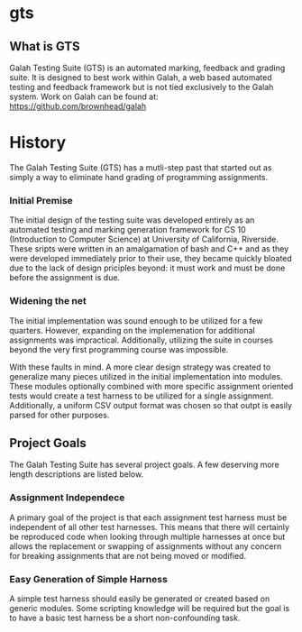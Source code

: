 gts
===

## What is GTS
Galah Testing Suite (GTS) is an automated marking, feedback and grading
suite.  It is designed to best work within Galah, a web based automated
testing and feedback framework but is not tied exclusively to the Galah
system.  Work on Galah can be found at: https://github.com/brownhead/galah

# History
The Galah Testing Suite (GTS) has a mutli-step past that started out as
simply a way to eliminate hand grading of programming assignments.

### Initial Premise
The initial design of the testing suite was developed entirely as an
automated testing and marking generation framework for CS 10 (Introduction
to Computer Science) at University of California, Riverside. These sripts
were written in an amalgamation of bash and C++ and as they were developed
immediately prior to their use, they became quickly bloated due to the lack
of design priciples beyond: it must work and must be done before the
assignment is due.

### Widening the net
The initial implementation was sound enough to be utilized for a few
quarters.  However, expanding on the implemenation for additional
assignments was impractical. Additionally, utilizing the suite in courses
beyond the very first programming course was impossible.

With these faults in mind.  A more clear design strategy was created to
generalize many pieces utilized in the initial implementation into modules.
These modules optionally combined with more specific assignment oriented
tests would create a test harness to be utilized for a single assignment.
Additionally, a uniform CSV output format was chosen so that outpt is
easily parsed for other purposes.

## Project Goals
The Galah Testing Suite has several project goals.  A few deserving more
length descriptions are listed below.

### Assignment Independece
A primary goal of the project is that each assignment test harness must be
independent of all other test harnesses. This means that there will
certainly be reproduced code when looking through multiple harnesses at
once but allows the replacement or swapping of assignments without any
concern for breaking assignments that are not being moved or modified.

### Easy Generation of Simple Harness
A simple test harness should easily be generated or created based on
generic modules. Some scripting knowledge will be required but the goal is
to have a basic test harness be a short non-confounding task.







